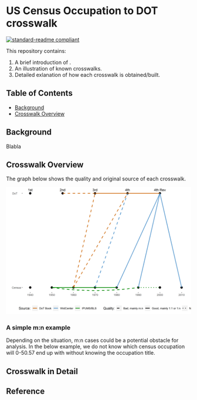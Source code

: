# US Census Occupation to DOT crosswalk
[![standard-readme compliant](https://img.shields.io/badge/readme%20style-standard-brightgreen.svg?style=flat-square)](https://github.com/RichardLitt/standard-readme)

This repository contains:
1. A brief introduction of .
2. An illustration of known crosswalks.
3. Detailed exlanation of how each crosswalk is obtained/built. 

## Table of Contents
- [Background](#background)
- [Crosswalk Overview](#crosswalk-overview)
## Background
Blabla


## Crosswalk Overview
The graph below shows the quality and original source of each crosswalk.

<img src="/src/crosswalk.png" alt="Crosswalk Overview"/>

 ### A simple m:n example
 Depending on the situation, m:n cases could be a potential obstacle for analysis. In the below example, we do not know which census occupation will 0-50.57 end up with without knowing the occupation title.
 
 
 
 
## Crosswalk in Detail
 




## Reference



